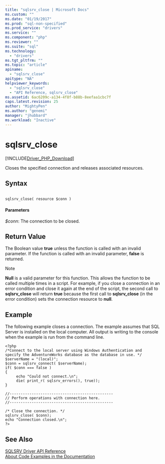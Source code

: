 ```yaml
---
title: "sqlsrv_close | Microsoft Docs"
ms.custom: ""
ms.date: "01/19/2017"
ms.prod: "sql-non-specified"
ms.prod_service: "drivers"
ms.service: ""
ms.component: "php"
ms.reviewer: ""
ms.suite: "sql"
ms.technology: 
  - "drivers"
ms.tgt_pltfrm: ""
ms.topic: "article"
apiname: 
  - "sqlsrv_close"
apitype: "NA"
helpviewer_keywords: 
  - "sqlsrv_close"
  - "API Reference, sqlsrv_close"
ms.assetid: 6ac6209c-a134-4f8f-b88b-8eefaa1cbc7f
caps.latest.revision: 25
author: "MightyPen"
ms.author: "genemi"
manager: "jhubbard"
ms.workload: "Inactive"
---
```

# sqlsrv_close
[!INCLUDE[Driver_PHP_Download](../../includes/driver_php_download.md)]

Closes the specified connection and releases associated resources.  
  
## Syntax  
  
```  
  
sqlsrv_close( resource $conn )  
```  
  
#### Parameters  
*$conn*: The connection to be closed.  
  
## Return Value  
The Boolean value **true** unless the function is called with an invalid parameter. If the function is called with an invalid parameter, **false** is returned.  
  
> [!NOTE]  
> **Null** is a valid parameter for this function. This allows the function to be called multiple times in a script. For example, if you close a connection in an error condition and close it again at the end of the script, the second call to **sqlsrv_close** will return **true** because the first call to **sqlsrv_close** (in the error condition) sets the connection resource to **null**.  
  
## Example  
The following example closes a connection. The example assumes that SQL Server is installed on the local computer. All output is writing to the console when the example is run from the command line.  
  
```  
<?php  
/*Connect to the local server using Windows Authentication and   
specify the AdventureWorks database as the database in use. */  
$serverName = "(local)";  
$conn = sqlsrv_connect( $serverName);  
if( $conn === false )  
{  
     echo "Could not connect.\n";  
     die( print_r( sqlsrv_errors(), true));  
}  
  
//-----------------------------------------------  
// Perform operations with connection here.  
//-----------------------------------------------  
  
/* Close the connection. */  
sqlsrv_close( $conn);  
echo "Connection closed.\n";  
?>  
```  
  
## See Also  
[SQLSRV Driver API Reference](../../connect/php/sqlsrv-driver-api-reference.md)  
[About Code Examples in the Documentation](../../connect/php/about-code-examples-in-the-documentation.md)  
  
